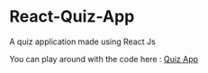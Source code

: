 # React-Quiz-App
A quiz application made using React Js

You can play around with the code here : [Quiz App](https://repl.it/@ahsanGoheer/Quiz-App)
